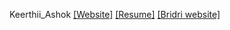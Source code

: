 Keerthii_Ashok
[[Website]](https://nift-web-design.github.io/Keerthii_Ashok/Assignment_1)
[[Resume]](https://nift-web-design.github.io/Keerthii_Ashok/Assignment_2)
[[Bridri website]](https://nift-web-design.github.io/Keerthii_Ashok/Assignment_3)

